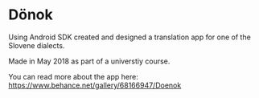 # Dönok
Using Android SDK created and designed a translation app for one of the Slovene dialects.

Made in May 2018 as part of a universtiy course.

You can read more about the app here: https://www.behance.net/gallery/68166947/Doenok
